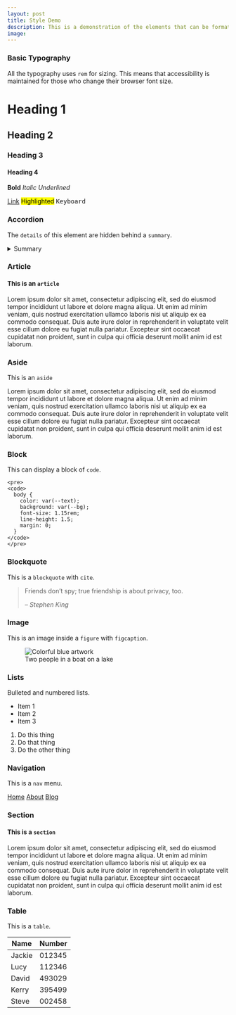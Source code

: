 ```yaml
---
layout: post
title: Style Demo
description: This is a demonstration of the elements that can be formatted using CSS.
image: 
---
```

### Basic Typography

All the typography uses `rem` for sizing. This means that accessibility is maintained for those who change their browser font size.

# Heading 1
## Heading 2
### Heading 3
#### Heading 4

**Bold**
*Italic*
_Underlined_

[Link](https://example.com)
<mark>Highlighted</mark>
<kbd>Keyboard</kbd>

### Accordion

The `details` of this element are hidden behind a `summary`.

<details>
  <summary>Summary</summary>
  <p>Some text.</p>
</details>

### Article

<article>
<h4>This is an <code>article</code></h4>
<p>Lorem ipsum dolor sit amet, consectetur adipiscing elit, sed do eiusmod tempor incididunt ut labore et dolore magna aliqua. Ut enim ad minim veniam, quis nostrud exercitation ullamco laboris nisi ut aliquip ex ea commodo consequat. Duis aute irure dolor in reprehenderit in voluptate velit esse cillum dolore eu fugiat nulla pariatur. Excepteur sint occaecat cupidatat non proident, sunt in culpa qui officia deserunt mollit anim id est laborum.</p>
</article>

### Aside

<aside>
<p>This is an <code>aside</code></p>
</aside>
Lorem ipsum dolor sit amet, consectetur adipiscing elit, sed do eiusmod tempor incididunt ut labore et dolore magna aliqua. Ut enim ad minim veniam, quis nostrud exercitation ullamco laboris nisi ut aliquip ex ea commodo consequat. Duis aute irure dolor in reprehenderit in voluptate velit esse cillum dolore eu fugiat nulla pariatur. Excepteur sint occaecat cupidatat non proident, sunt in culpa qui officia deserunt mollit anim id est laborum.

### Block

This can display a block of `code`.

```
<pre>
<code>
  body {
    color: var(--text);
    background: var(--bg);
    font-size: 1.15rem;
    line-height: 1.5;
    margin: 0;
  }
</code>
</pre>
```

### Blockquote

This is a `blockquote` with `cite`.

> Friends don’t spy; true friendship is about privacy, too.
>
> <cite>– Stephen King</cite>

### Image

This is an image inside a `figure` with `figcaption`.

<figure>
  <img alt="Colorful blue artwork" src="{{ baseurl }}/images/blue.jpg">
  <figcaption>Two people in a boat on a lake</figcaption>
</figure>

### Lists

Bulleted and numbered lists.

* Item 1
* Item 2
* Item 3

1. Do this thing
2. Do that thing
3. Do the other thing

### Navigation

This is a `nav` menu.

<nav>
  <a href="/">Home</a>
  <a href="/about">About</a>
  <a href="/blog">Blog</a>
</nav>

### Section

<section>
<h4>This is a <code>section</code></h4>
<p>Lorem ipsum dolor sit amet, consectetur adipiscing elit, sed do eiusmod tempor incididunt ut labore et dolore magna aliqua. Ut enim ad minim veniam, quis nostrud exercitation ullamco laboris nisi ut aliquip ex ea commodo consequat. Duis aute irure dolor in reprehenderit in voluptate velit esse cillum dolore eu fugiat nulla pariatur. Excepteur sint occaecat cupidatat non proident, sunt in culpa qui officia deserunt mollit anim id est laborum.</p>
</section>

### Table

This is a `table`.

| Name  |  Number |
|---|---|
| Jackie  | 012345  |
| Lucy  | 112346  |
| David  | 493029  |
| Kerry  |  395499 |
|  Steve | 002458  |